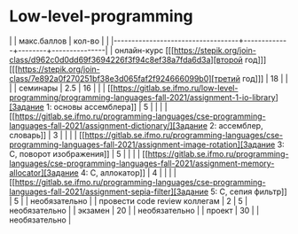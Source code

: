 # Low-level-programming
|                                   | макс.баллов | кол-во |               |
|-----------------------------------+-------------+--------+---------------|
| онлайн-курс  [[[https://stepik.org/join-class/d962c0d0dd69f3694226f3f94c8ef38a7fda6d3a][второй год]]]     [[[https://stepik.org/join-class/7e892a0f270251bf38e3d065faf2f924666099b0][третий год]]]                      |          18 |        |               |
  | семинары                          |         2.5 |     16 |               |
  | [[https://gitlab.se.ifmo.ru/low-level-programming/programming-languages-fall-2021/assignment-1-io-library][Задание 1: основы ассемблера]]      |           5 |        |               |
  | [[https://gitlab.se.ifmo.ru/programming-languages/cse-programming-languages-fall-2021/assignment-dictionary/][Задание 2: ассемблер, словарь]]     |           3 |        |               |
  | [[https://gitlab.se.ifmo.ru/programming-languages/cse-programming-languages-fall-2021/assignment-image-rotation][Задание 3: C, поворот изображения]] |           5 |        |               |
  | [[https://gitlab.se.ifmo.ru/programming-languages/cse-programming-languages-fall-2021/assignment-memory-allocator][Задание 4: C, аллокатор]]     |           4 |        |               |
  | [[https://gitlab.se.ifmo.ru/programming-languages/cse-programming-languages-fall-2021/assignment-sepia-filter][Задание 5: C, сепия фильтр]]        |           5 |        | необязательно |
  | провести code review коллегам     |           2 |      5 | необязательно |
  | экзамен                           |          20 |        | необязательно |
  | проект                            |          30 |        | необязательно |

